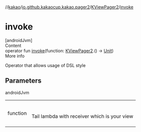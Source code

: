 //[kakao](../../../index.md)/[io.github.kakaocup.kakao.pager2](../index.md)/[KViewPager2](index.md)/[invoke](invoke.md)



# invoke  
[androidJvm]  
Content  
operator fun [invoke](invoke.md)(function: [KViewPager2](index.md).() -> [Unit](https://kotlinlang.org/api/latest/jvm/stdlib/kotlin/-unit/index.html))  
More info  


Operator that allows usage of DSL style



## Parameters  
  
androidJvm  
  
| | |
|---|---|
| <a name="io.github.kakaocup.kakao.pager2/KViewPager2/invoke/#kotlin.Function1[io.github.kakaocup.kakao.pager2.KViewPager2,kotlin.Unit]/PointingToDeclaration/"></a>function| <a name="io.github.kakaocup.kakao.pager2/KViewPager2/invoke/#kotlin.Function1[io.github.kakaocup.kakao.pager2.KViewPager2,kotlin.Unit]/PointingToDeclaration/"></a><br><br>Tail lambda with receiver which is your view<br><br>|
  
  



